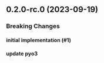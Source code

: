 ## 0.2.0-rc.0 (2023-09-19)

### Breaking Changes

#### initial implementation (#1)

#### update pyo3
